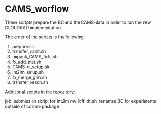 # CAMS_worflow

These scripts prepare the BC and the CAMS-data
in order to run the new CLOUDRAD implementation.


The order of the scripts is the following:

1. prepare.sh
2. transfer_daint.sh
3. unpack_CAMS_fiels.sh
4. fx_add_met.sh
5. CAMS-nl_setup.sh
6. int2lm_setup.sh
7. fx_merge_grib.sh
8. transfer_kesch.sh

Additional scripts in the repository:

job: submission script for int2lm
mv_lbff_dt.sh: renames BC for experiments outside of cosmo-package
